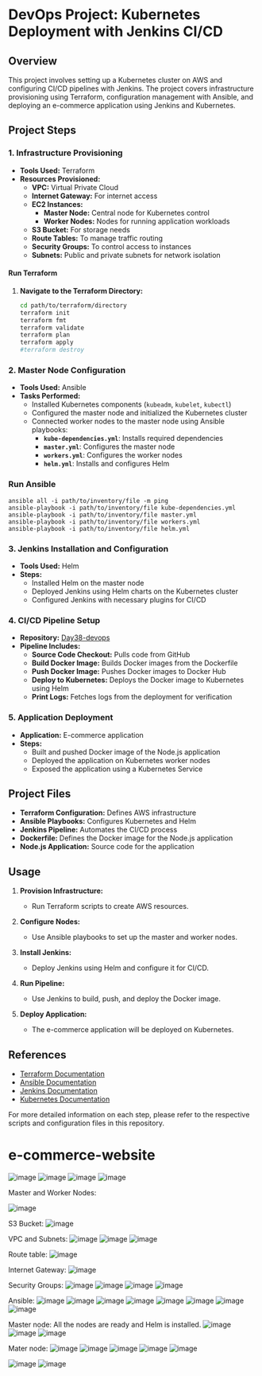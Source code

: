 # DevOps Project: Kubernetes Deployment with Jenkins CI/CD

## Overview

This project involves setting up a Kubernetes cluster on AWS and configuring CI/CD pipelines with Jenkins. The project covers infrastructure provisioning using Terraform, configuration management with Ansible, and deploying an e-commerce application using Jenkins and Kubernetes.

## Project Steps

### 1. Infrastructure Provisioning

- **Tools Used:** Terraform
- **Resources Provisioned:**
  - **VPC:** Virtual Private Cloud
  - **Internet Gateway:** For internet access
  - **EC2 Instances:**
    - **Master Node:** Central node for Kubernetes control
    - **Worker Nodes:** Nodes for running application workloads
  - **S3 Bucket:** For storage needs
  - **Route Tables:** To manage traffic routing
  - **Security Groups:** To control access to instances
  - **Subnets:** Public and private subnets for network isolation

#### Run Terraform

1. **Navigate to the Terraform Directory:**
   ```bash
   cd path/to/terraform/directory
   terraform init
   terraform fmt
   terraform validate
   terraform plan
   terraform apply
   #terraform destroy
   ```
   
### 2. Master Node Configuration

- **Tools Used:** Ansible
- **Tasks Performed:**
  - Installed Kubernetes components (`kubeadm`, `kubelet`, `kubectl`)
  - Configured the master node and initialized the Kubernetes cluster
  - Connected worker nodes to the master node using Ansible playbooks:
    - **`kube-dependencies.yml`**: Installs required dependencies
    - **`master.yml`**: Configures the master node
    - **`workers.yml`**: Configures the worker nodes
    - **`helm.yml`**: Installs and configures Helm
   
### Run Ansible

```
ansible all -i path/to/inventory/file -m ping
ansible-playbook -i path/to/inventory/file kube-dependencies.yml
ansible-playbook -i path/to/inventory/file master.yml
ansible-playbook -i path/to/inventory/file workers.yml
ansible-playbook -i path/to/inventory/file helm.yml
```

### 3. Jenkins Installation and Configuration

- **Tools Used:** Helm
- **Steps:**
  - Installed Helm on the master node
  - Deployed Jenkins using Helm charts on the Kubernetes cluster
  - Configured Jenkins with necessary plugins for CI/CD

### 4. CI/CD Pipeline Setup

- **Repository:** [Day38-devops](https://github.com/Nency-Ravaliya/Day38-devops)
- **Pipeline Includes:**
  - **Source Code Checkout:** Pulls code from GitHub
  - **Build Docker Image:** Builds Docker images from the Dockerfile
  - **Push Docker Image:** Pushes Docker images to Docker Hub
  - **Deploy to Kubernetes:** Deploys the Docker image to Kubernetes using Helm
  - **Print Logs:** Fetches logs from the deployment for verification

### 5. Application Deployment

- **Application:** E-commerce application
- **Steps:**
  - Built and pushed Docker image of the Node.js application
  - Deployed the application on Kubernetes worker nodes
  - Exposed the application using a Kubernetes Service

## Project Files

- **Terraform Configuration:** Defines AWS infrastructure
- **Ansible Playbooks:** Configures Kubernetes and Helm
- **Jenkins Pipeline:** Automates the CI/CD process
- **Dockerfile:** Defines the Docker image for the Node.js application
- **Node.js Application:** Source code for the application

## Usage

1. **Provision Infrastructure:**
   - Run Terraform scripts to create AWS resources.

2. **Configure Nodes:**
   - Use Ansible playbooks to set up the master and worker nodes.

3. **Install Jenkins:**
   - Deploy Jenkins using Helm and configure it for CI/CD.

4. **Run Pipeline:**
   - Use Jenkins to build, push, and deploy the Docker image.

5. **Deploy Application:**
   - The e-commerce application will be deployed on Kubernetes.

## References

- [Terraform Documentation](https://www.terraform.io/docs)
- [Ansible Documentation](https://docs.ansible.com/)
- [Jenkins Documentation](https://www.jenkins.io/doc/)
- [Kubernetes Documentation](https://kubernetes.io/docs/)

For more detailed information on each step, please refer to the respective scripts and configuration files in this repository.


# e-commerce-website

![image](https://github.com/user-attachments/assets/c7a63997-df79-4d25-957e-835edcdc1f64)
![image](https://github.com/user-attachments/assets/06863ecc-67be-4b8b-ae28-ad68f629c314)
![image](https://github.com/user-attachments/assets/4d439506-c2f8-4240-9f29-c8b12defd526)
![image](https://github.com/user-attachments/assets/852bca63-6dc6-48c5-94c9-977b84de1aa2)

Master and Worker Nodes:

![image](https://github.com/user-attachments/assets/56d8c66d-227b-4e24-8fd4-05efc1a98edd)

S3 Bucket:
![image](https://github.com/user-attachments/assets/8b988d9d-8ecc-41cd-b69c-91b4e3a5e792)

VPC and Subnets:
![image](https://github.com/user-attachments/assets/c6367001-1315-4abb-8e80-68a923e37b21)
![image](https://github.com/user-attachments/assets/42698034-ce6a-4049-98da-63801524183b)
![image](https://github.com/user-attachments/assets/b12e8ac2-6b50-485c-9590-4b858a226766)

Route table:
![image](https://github.com/user-attachments/assets/6cee16c3-b764-401f-8957-eddca9d2be4e)

Internet Gateway:
![image](https://github.com/user-attachments/assets/f02e1d8c-c525-4709-b78d-0753f084813b)

Security Groups:
![image](https://github.com/user-attachments/assets/55dccde6-cbee-452a-b6fd-efd6aac2aaf2)
![image](https://github.com/user-attachments/assets/19e03eea-edce-4e7d-852d-c179674abf36)
![image](https://github.com/user-attachments/assets/826d11a4-39c7-4860-bb3c-e9c7eeed4645)
![image](https://github.com/user-attachments/assets/997eb0c7-220a-46c8-b724-b2559550d0e4)

Ansible:
![image](https://github.com/user-attachments/assets/77649a8d-d425-4ee5-afbc-679a4e4e5c1a)
![image](https://github.com/user-attachments/assets/e91654cd-f779-4dfd-902f-191054fd7ff2)
![image](https://github.com/user-attachments/assets/80949249-966c-479a-b703-da32c2e5fa33)
![image](https://github.com/user-attachments/assets/a27c6df5-2636-439a-865a-2f38106dd1f3)
![image](https://github.com/user-attachments/assets/6cec352f-a627-4866-99f5-a82284e335b2)
![image](https://github.com/user-attachments/assets/40abedaa-e570-44ae-b62a-06fdb8e33412)
![image](https://github.com/user-attachments/assets/c650fbbe-3ef1-46ce-bfb7-76a5a17d9f4b)
![image](https://github.com/user-attachments/assets/85a69455-34e6-4900-8c47-1fe040a35647)

Master node: All the nodes are ready and Helm is installed.
![image](https://github.com/user-attachments/assets/a8a2f7ed-67e2-4ed5-a73d-1d9b18a78c4c)
![image](https://github.com/user-attachments/assets/4aa93685-878e-45df-81d2-87274f8b4eed)
![image](https://github.com/user-attachments/assets/1d1d25b0-8c71-4653-8f71-7a8cc49e832b)

Mater node:
![image](https://github.com/user-attachments/assets/ef948f35-ebc3-4191-86df-4af6207d85c7)
![image](https://github.com/user-attachments/assets/01aa0d7b-993b-41ef-8fae-465462b13ec6)
![image](https://github.com/user-attachments/assets/8b5689e1-a0bf-4c0f-ab03-10ef03891b5d)
![image](https://github.com/user-attachments/assets/10b41388-f69a-4f8e-963c-a44058642ae3)
![image](https://github.com/user-attachments/assets/1678a5f7-1dcd-48ae-ac97-b570f2d1a4fc)


![image](https://github.com/user-attachments/assets/50889d9b-7aa7-49f2-bb6b-ed0cca8ad423)
![image](https://github.com/user-attachments/assets/e7a41133-0c4c-44f6-a534-3c5d6351c8c2)




























